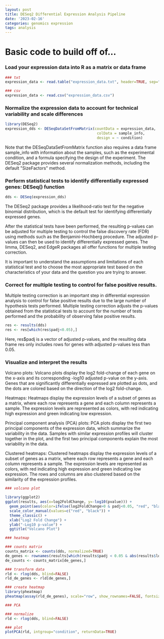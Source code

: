 ```yaml
---
layout: post
title: DESeq2 Differential Expression Analysis Pipeline
date: '2023-02-16'
categories: genomics expression
tags: analysis
---
```


# Basic code to build off of...


### Load your expression data into R as a matrix or data frame

```r
### txt
expression_data <- read.table("expression_data.txt", header=TRUE, sep="\t")

### csv
expression_data <- read.csv("expression_data.csv")
```

### Normalize the expression data to account for technical variability and scale differences

```r
library(DESeq2)
expression_dds <- DESeqDataSetFromMatrix(countData = expression_data,
                                          colData = sample_info,
                                          design = ~ condition)
```

Note that the DESeqDataSetFromMatrix function also requires a data frame sample_info with information about the samples, such as the experimental condition, and a formula specifying the design of the experiment. The DESeq2 package provides several normalization methods, including the default "SizeFactors" method.

### Perform statistical tests to identify differentially expressed genes: DESeq() function

```r
dds <- DESeq(expression_dds)
```

The DESeq2 package provides a likelihood-ratio test for the negative binomial distribution, which is the default test for identifying differentially expressed genes.

After the statistical tests have been performed, the resulting p-values can be adjusted for multiple testing to control the false discovery rate (FDR) using methods such as the Benjamini-Hochberg procedure. The adjusted p-values can then be used to identify differentially expressed genes. The limma, DESeq2, and EdgeR packages all offer functions for multiple testing correction.

It is important to understand the assumptions and limitations of each statistical test and to choose the most appropriate test based on the characteristics of your data and the question you are trying to answer.

### Correct for multiple testing to control for false positive results.

Multiple testing correction is an important step in differential expression analysis to control for false positive results due to the large number of hypothesis tests performed. Multiple testing correction adjusts the p-values obtained from the statistical tests to account for the number of tests performed and the probability of observing false positive results.

```r
res <- results(dds)
res <- res[which(res$padj<0.05),]
```

Here, res$padj is a vector of adjusted p-values, and the resulting data frame res only includes rows for genes with adjusted p-values less than 0.05.

### Visualize and interpret the results
Volcano plots: Volcano plots display the log2 fold-change of each gene on the x-axis and its corresponding -log10 adjusted p-value on the y-axis. Genes that are significantly differentially expressed are plotted as dots, and the dots are colored based on the direction of the log2 fold-change.

Heatmaps: Heatmaps display the expression levels of a subset of genes as a matrix, where each row represents a gene and each column represents a sample. The expression levels are represented as colors, with red indicating high expression and green indicating low expression.

Principal component analysis (PCA) plots: PCA plots display the first two principal components of the expression data, which summarize the variability in the data. Samples with similar expression profiles will cluster together in the plot, and the first two principal components explain the most variability in the data.

Clustered heatmaps: Clustered heatmaps display the expression levels of a subset of genes as a matrix, where each row represents a gene and each column represents a sample. The expression levels are represented as colors, with red indicating high expression and green indicating low expression. The rows and columns are also clustered based on the similarity of the expression profiles.

```r
### volcano plot

library(ggplot2)
ggplot(results, aes(x=log2FoldChange, y=-log10(pvalue))) +
  geom_point(aes(color=ifelse(log2FoldChange>0 & padj<0.05, "red", "black")), alpha=0.5) +
  scale_color_manual(values=c("red", "black")) +
  theme_classic() +
  xlab("Log2 Fold Change") +
  ylab("-Log10 p-value") +
  ggtitle("Volcano Plot")
```

```r
### heatmap

### counts matrix
counts_matrix <- counts(dds, normalized=TRUE)
de_genes <- rownames(results[which(results$padj < 0.05 & abs(results$log2FoldChange) > 1),])
de_counts <- counts_matrix[de_genes,]

### transform data
rld <- rlog(dds, blind=FALSE)
rld_de_genes <- rld[de_genes,]

### create heatmap
library(pheatmap)
pheatmap(assay(rld_de_genes), scale="row", show_rownames=FALSE, fontsize=8, main="Heatmap of Differentially Expressed Genes")
```

```r
### PCA

### normalize
rld <- rlog(dds, blind=FALSE)

### plot
plotPCA(rld, intgroup="condition", returnData=TRUE)
```












